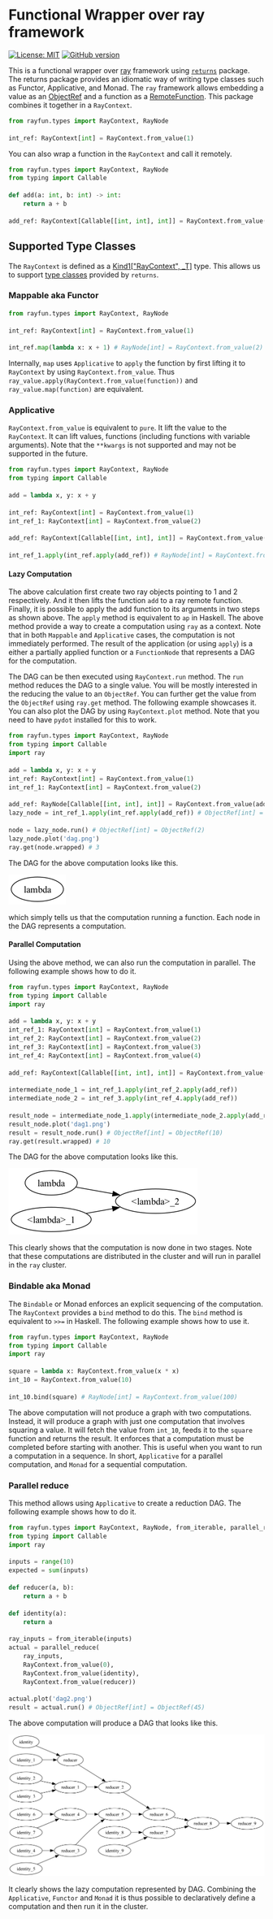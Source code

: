 # Functional Wrapper over ray framework
[![License: MIT](https://img.shields.io/badge/License-MIT-yellow.svg)](https://opensource.org/licenses/MIT) [![GitHub version](https://badge.fury.io/gh/yogeshsajanikar%2Frayfun.svg)](https://badge.fury.io/gh/yogeshsajanikar%2Frayfun)

This is a functional wrapper over [ray](https://ray.io) framework using [`returns`](https://returns.readthedocs.io) package. The returns package provides an idiomatic way of writing type classes such as Functor, Applicative, and Monad. The `ray` framework allows embedding a value as an [ObjectRef](https://docs.ray.io/en/latest/ray-core/objects.html) and a function as a [RemoteFunction](https://docs.ray.io/en/latest/ray-core/api/doc/ray.remote.html). This package combines it together in a `RayContext`.

```python
from rayfun.types import RayContext, RayNode

int_ref: RayContext[int] = RayContext.from_value(1)
```

You can also wrap a function in the `RayContext` and call it remotely.

```python
from rayfun.types import RayContext, RayNode
from typing import Callable

def add(a: int, b: int) -> int:
    return a + b

add_ref: RayContext[Callable[[int, int], int]] = RayContext.from_value(add)
```

## Supported Type Classes
The `RayContext` is defined as a [Kind1["RayContext", _T]](https://sobolevn.me/2020/10/higher-kinded-types-in-python) type. This allows us to support [type classes](https://returns.readthedocs.io/en/latest/pages/interfaces.html) provided by `returns`.

### Mappable aka Functor

```python
from rayfun.types import RayContext, RayNode

int_ref: RayContext[int] = RayContext.from_value(1)

int_ref.map(lambda x: x + 1) # RayNode[int] = RayContext.from_value(2)
```

Internally, `map` uses `Applicative` to `apply` the function by first lifting it to `RayContext` by using `RayContext.from_value`. Thus `ray_value.apply(RayContext.from_value(function))` and `ray_value.map(function)` are equivalent.

### Applicative

`RayContext.from_value` is equivalent to `pure`. It lift the value to the `RayContext`. It can lift values, functions (including functions with variable arguments). Note that the `**kwargs` is not supported and may not be supported in the future.

```python
from rayfun.types import RayContext, RayNode
from typing import Callable

add = lambda x, y: x + y

int_ref: RayContext[int] = RayContext.from_value(1)
int_ref_1: RayContext[int] = RayContext.from_value(2)

add_ref: RayContext[Callable[[int, int], int]] = RayContext.from_value(add)

int_ref_1.apply(int_ref.apply(add_ref)) # RayNode[int] = RayContext.from_value(2)
```

#### Lazy Computation
The above calculation first create two ray objects pointing to 1 and 2 respectively. And it then lifts the function `add` to a ray remote function. Finally, it is possible to apply the add function to its arguments in two steps as shown above. The `apply` method is equivalent to `ap` in Haskell. The above method provide a way to create a computation using `ray` as a context. Note that in both `Mappable` and `Applicative` cases, the computation is not immediately performed. The result of the application (or using `apply`) is a either a partially applied function or a `FunctionNode` that represents a DAG for the computation. 

The DAG can be then executed using `RayContext.run` method. The `run` method reduces the DAG to a single value. You will be mostly interested in the reducing the value to an `ObjectRef`. You can further get the value from the `ObjectRef` using `ray.get` method. The following example showcases it. You can also plot the DAG by using `RayContext.plot` method. Note that you need to have `pydot` installed for this to work.

```python
from rayfun.types import RayContext, RayNode
from typing import Callable
import ray

add = lambda x, y: x + y
int_ref: RayContext[int] = RayContext.from_value(1)
int_ref_1: RayContext[int] = RayContext.from_value(2)

add_ref: RayNode[Callable[[int, int], int]] = RayContext.from_value(add)
lazy_node = int_ref_1.apply(int_ref.apply(add_ref)) # ObjectRef[int] = ObjectRef(2)

node = lazy_node.run() # ObjectRef[int] = ObjectRef(2)
lazy_node.plot('dag.png')
ray.get(node.wrapped) # 3
```

The DAG for the above computation looks like this.

![DAG](dag.png)

which simply tells us that the computation running a function. Each node in the DAG represents a computation.

#### Parallel Computation
Using the above method, we can also run the computation in parallel. The following example shows how to do it.

```python
from rayfun.types import RayContext, RayNode
from typing import Callable
import ray

add = lambda x, y: x + y
int_ref_1: RayContext[int] = RayContext.from_value(1)
int_ref_2: RayContext[int] = RayContext.from_value(2)
int_ref_3: RayContext[int] = RayContext.from_value(3)
int_ref_4: RayContext[int] = RayContext.from_value(4)

add_ref: RayContext[Callable[[int, int], int]] = RayContext.from_value(add)

intermediate_node_1 = int_ref_1.apply(int_ref_2.apply(add_ref))
intermediate_node_2 = int_ref_3.apply(int_ref_4.apply(add_ref))

result_node = intermediate_node_1.apply(intermediate_node_2.apply(add_ref))
result_node.plot('dag1.png')
result = result_node.run() # ObjectRef[int] = ObjectRef(10)
ray.get(result.wrapped) # 10
```

The DAG for the above computation looks like this.

![DAG1](dag1.png)

This clearly shows that the computation is now done in two stages. Note that these computations are distributed in the cluster and will run in parallel in the `ray` cluster.

### Bindable aka Monad

The `Bindable` or Monad enforces an explicit sequencing of the computation. The `RayContext` provides a `bind` method to do this. The `bind` method is equivalent to `>>=` in Haskell. The following example shows how to use it.

```python
from rayfun.types import RayContext, RayNode
from typing import Callable
import ray

square = lambda x: RayContext.from_value(x * x)
int_10 = RayContext.from_value(10)

int_10.bind(square) # RayNode[int] = RayContext.from_value(100)
``` 

The above computation will not produce a graph with two computations. Instead, it will produce a graph with just one computation that involves squaring a value. It will fetch the value from `int_10`, feeds it to the `square` function and returns the result. It enforces that a computation must be completed before starting with another. This is useful when you want to run a computation in a sequence. In short, `Applicative` for a parallel computation, and `Monad` for a sequential computation.

### Parallel reduce 
This method allows using `Applicative` to create a reduction DAG. The following example shows how to do it.

```python
from rayfun.types import RayContext, RayNode, from_iterable, parallel_reduce
from typing import Callable
import ray

inputs = range(10)
expected = sum(inputs)

def reducer(a, b):
    return a + b

def identity(a):
    return a

ray_inputs = from_iterable(inputs)
actual = parallel_reduce(
    ray_inputs, 
    RayContext.from_value(0), 
    RayContext.from_value(identity), 
    RayContext.from_value(reducer))

actual.plot('dag2.png')
result = actual.run() # ObjectRef[int] = ObjectRef(45)

```

The above computation will produce a DAG that looks like this.

![DAG2](dag2.png)

It clearly shows the lazy computation represented by DAG. Combining the `Applicative`, `Functor` and `Monad` it is thus possible to declaratively define a computation and then run it in the cluster.










